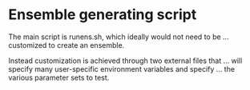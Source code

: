 # Ensemble generating script

The main script is runens.sh, which ideally would not need to be ...
    customized to create an ensemble.

Instead customization is achieved through two external files that ...
    will specify many user-specific environment variables and specify ...
    the various parameter sets to test.
